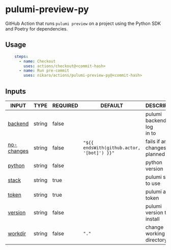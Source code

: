 # pulumi-preview-py

GitHub Action that runs `pulumi preview` on a project using the Python SDK and Poetry for dependencies.

## Usage

```yaml
    steps:
      - name: Checkout
        uses: actions/checkout@<commit-hash>
      - name: Run pre-commit
        uses: nikaro/actions/pulumi-preview-py@<commit-hash>
```

## Inputs

<!-- AUTO-DOC-INPUT:START - Do not remove or modify this section -->

|                             INPUT                              |  TYPE  | REQUIRED |                  DEFAULT                   |             DESCRIPTION              |
|----------------------------------------------------------------|--------|----------|--------------------------------------------|--------------------------------------|
|     <a name="input_backend"></a>[backend](#input_backend)      | string |  false   |                                            | pulumi backend url to log <br>in to  |
| <a name="input_no-changes"></a>[no-changes](#input_no-changes) | string |  false   | `"${{ endsWith(github.actor, '[bot]') }}"` | fails if any changes is <br>planned  |
|       <a name="input_python"></a>[python](#input_python)       | string |  false   |                                            |            python version            |
|        <a name="input_stack"></a>[stack](#input_stack)         | string |   true   |                                            |         pulumi stack to use          |
|        <a name="input_token"></a>[token](#input_token)         | string |   true   |                                            |         pulumi access token          |
|     <a name="input_version"></a>[version](#input_version)      | string |  false   |                                            |      pulumi version to install       |
|     <a name="input_workdir"></a>[workdir](#input_workdir)      | string |  false   |                   `"."`                    |       change working directory       |

<!-- AUTO-DOC-INPUT:END -->
